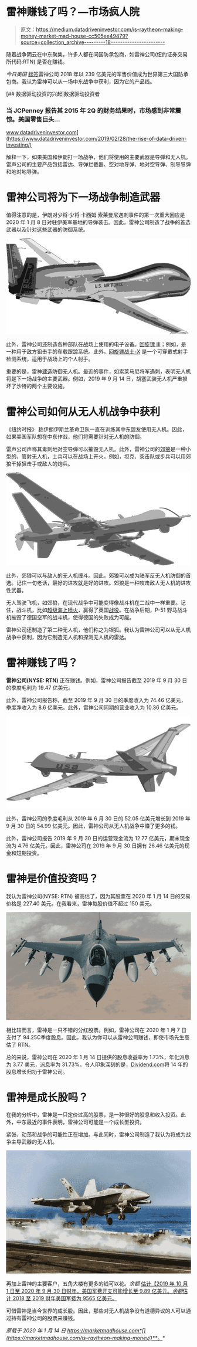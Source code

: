 # 雷神赚钱了吗？—市场疯人院

> 原文：<https://medium.datadriveninvestor.com/is-raytheon-making-money-market-mad-house-cc505ee49479?source=collection_archive---------18----------------------->

随着战争阴云在中东聚集，许多人都在问国防承包商，如雷神公司(纽约证券交易所代码:RTN) 是否在赚钱。

*今日美国* [标签](https://www.usatoday.com/story/money/2019/02/21/military-spending-defense-contractors-profiting-from-war-weapons-sales/39092315/)雷神公司 2018 年以 239 亿美元的军售价值成为世界第三大国防承包商。我认为雷神可以从一场中东战争中获利，因为它的产品线。

[](https://www.datadriveninvestor.com/2019/02/28/the-rise-of-data-driven-investing/) [## 数据驱动投资的兴起|数据驱动投资者

### 当 JCPenney 报告其 2015 年 2Q 的财务结果时，市场感到非常震惊。美国零售巨头…

www.datadriveninvestor.com](https://www.datadriveninvestor.com/2019/02/28/the-rise-of-data-driven-investing/) 

解释一下，如果美国和伊朗打一场战争，他们将使用的主要武器是导弹和无人机。雷声公司的主要产品包括雷达、导弹拦截器、空对地导弹、地对空导弹、制导导弹和地对地导弹。

# 雷神公司将为下一场战争制造武器

值得注意的是，伊朗对少将·少将·卡西姆·索莱曼尼遇刺事件的第一次重大回应是 2020 年 1 月 8 日对驻伊美军基地的导弹袭击。因此，雷神公司制造了战争的首选武器以及针对这些武器的防御系统。

![](img/312af1422b1397a81c075b5ed33f5a9d.png)

此外，雷神公司还制造各种部队在战场上使用的电子设备。[回旋镖 III](https://www.raytheon.com/capabilities/products/boomerang)；例如，是一种用于敌方狙击手的车载跟踪系统。此外，[回旋镖战士-X](https://www.raytheon.com/capabilities/products/boomerang_warriorx) 是一个可穿戴式射手检测系统，适用于战场上的个人射手。

重要的是，雷神[建造](https://www.raytheon.com/capabilities/products/counter-uas)防御无人机。最近的事件，如索莱马尼将军遇刺，表明无人机将是下一场战争的主要武器。例如，2019 年 9 月 14 日，胡塞武装无人机严重损坏了沙特的两个主要设施。

# 雷神公司如何从无人机战争中获利

《纽约时报》 [称](https://www.nytimes.com/2019/09/14/world/middleeast/saudi-arabia-refineries-drone-attack.html)伊朗伊斯兰革命卫队一直在训练其中东盟友使用无人机。因此，如果美国军队想在中东作战，他们将需要针对无人机的防御。

雷声公司声称其毒刺地对空导弹可以摧毁无人机。此外，雷神公司的[郊狼](https://www.raytheon.com/capabilities/products/coyote)是一种小型的、管射无人机，士兵可以在战场上开火。例如，坦克、突击队或步兵可以用郊狼干掉狙击手或敌人的炮兵。

![](img/18ee6552090c8c6fe474a662af8dd80b.png)

此外，郊狼可以与敌人的无人机缠斗。因此，郊狼可以成为陆军反无人机防御的首选。记住一句老话，最好的进攻就是好的进攻。郊狼是一种攻击敌人无人机的进攻性武器。

无人驾驶飞机，如郊狼，在现代战争中可能变得像战斗机在二战中一样重要。记住，战斗机，比如[超级海上喷火](https://en.wikipedia.org/wiki/Supermarine_Spitfire)，赢得了英国[战役](https://marketmadhouse.com/two-disruptive-battles-that-changed-history/)。在战争后期，P-51 野马战斗机摧毁了德国空军的战斗机，使得德国的失败成为可能。

雷神公司还制造了第二种无人机，他们称之为银狐。我认为雷神公司可以从无人机战争中获利，因为它制造无人机和探测无人机的雷达。

# 雷神赚钱了吗？

**雷神公司(NYSE: RTN)** 正在赚钱。例如，雷神公司报告截至 2019 年 9 月 30 日的季度毛利为 19.47 亿美元。

此外，雷神公司报告称，截至 2019 年 9 月 30 日的季度收入为 74.46 亿美元，季度净收入为 8.6 亿美元。此外，雷神公司同期的营业收入为 10.36 亿美元。

![](img/6399650bc15f0c3e72d52ecc11702316.png)

此外，雷神公司的季度毛利从 2019 年 6 月 30 日的 52.05 亿美元增长到 2019 年 9 月 30 日的 54.99 亿美元。因此，雷神公司从无人机战争中赚了更多的钱。

此外，雷神公司报告 2019 年 9 月 30 日的运营现金流为 12.77 亿美元，期末现金流为 4.76 亿美元。因此，雷神公司在 2019 年 9 月 30 日拥有 26.46 亿美元的现金和短期投资。

# 雷神是价值投资吗？

我认为雷神公司(NYSE: RTN) 被高估了，因为其股票在 2020 年 1 月 14 日的交易价格是 227.40 美元。在我看来，雷神每股价值不超过 150 美元。

![](img/e46c20f9334a32a146646d78faf24503.png)

相比较而言，雷神是一只不错的分红股票。例如，雷神公司在 2020 年 1 月 7 日支付了 94.25₵季度股息。因此，我认为你可以从雷神公司赚钱，即使市场先生高估了 RTN。

总的来说，雷神公司在 2020 年 1 月 14 日提供的股息收益率为 1.73%，年化派息为 3.77 美元，派息率为 31.73%。令人印象深刻的是，[Dividend.com](https://www.dividend.com/dividend-stocks/industrial-goods/aerospace-defense-major-diversified/rtn-raytheon-co/)将 14 年的股息增长归功于雷神公司。

# 雷神是成长股吗？

在我的分析中，雷神是一只定价过高的股票，是一种很好的股息和收入投资。此外，中东最近的事件表明，雷神公司可能是一个成长型投资。

紧张、动荡和战争的可能性正在增加。与此同时，雷神公司制造了我认为将成为战争主导武器的无人机。

![](img/f7195ff87b4f6d8d1077a53d09620677.png)

再加上雷神的主要客户，五角大楼有更多的钱可以花。*余额* [估计【2019 年 10 月 1 日至 2020 年 9 月 30 日财年，美国军费开支可能增长至 9.89 亿美元。*余额*估计 2018 至 2019 财年美国军费为 9565 亿美元。](https://www.thebalance.com/u-s-military-budget-components-challenges-growth-3306320)

可惜雷神是当今世界的成长股。因此，那些对无人机战争没有道德异议的人可以通过持有雷神公司的股票来赚钱。

*原载于 2020 年 1 月 14 日 https://marketmadhouse.com*[](https://marketmadhouse.com/is-raytheon-making-money/)**。**